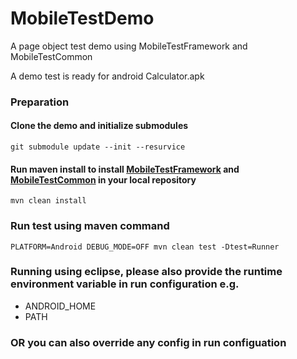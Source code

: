 # MobileTestDemo
A page object test demo using MobileTestFramework and MobileTestCommon

A demo test is ready for android Calculator.apk

### Preparation
#### Clone the demo and initialize submodules
```
git submodule update --init --resurvice
```
#### Run maven install to install [MobileTestFramework](https://github.com/rayzhouzhj/MobileTestFramework) and [MobileTestCommon](https://github.com/rayzhouzhj/MobileTestCommon) in your local repository
```
mvn clean install
```

### Run test using maven command
```
PLATFORM=Android DEBUG_MODE=OFF mvn clean test -Dtest=Runner
```

### Running using eclipse, please also provide the runtime environment variable in run configuration e.g.
 - ANDROID_HOME
 - PATH
 
### OR you can also override any config in run configuation

